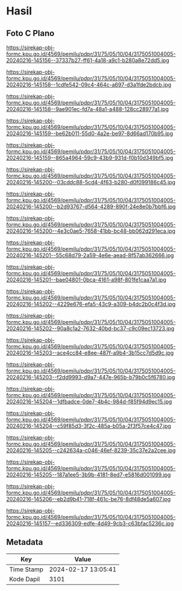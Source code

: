 # Hasil

## Foto C Plano

https://sirekap-obj-formc.kpu.go.id/4569/pemilu/pdpr/31/75/05/10/04/3175051004005-20240216-145156--37337b27-ff61-4a18-a9c1-b280a8e72dd5.jpg

https://sirekap-obj-formc.kpu.go.id/4569/pemilu/pdpr/31/75/05/10/04/3175051004005-20240216-145158--1cdfe542-09c4-464c-a697-d3a1fde2bdcb.jpg

https://sirekap-obj-formc.kpu.go.id/4569/pemilu/pdpr/31/75/05/10/04/3175051004005-20240216-145158--9ae901ec-fd7a-48a1-a488-128cc28977a1.jpg

https://sirekap-obj-formc.kpu.go.id/4569/pemilu/pdpr/31/75/05/10/04/3175051004005-20240216-145159--be62b011-55d0-4a2e-be97-8d66ad170b95.jpg

https://sirekap-obj-formc.kpu.go.id/4569/pemilu/pdpr/31/75/05/10/04/3175051004005-20240216-145159--865a4964-59c9-43b9-931d-f0b10d349bf5.jpg

https://sirekap-obj-formc.kpu.go.id/4569/pemilu/pdpr/31/75/05/10/04/3175051004005-20240216-145200--03cddc88-5cd4-4f63-b280-d0f099186c45.jpg

https://sirekap-obj-formc.kpu.go.id/4569/pemilu/pdpr/31/75/05/10/04/3175051004005-20240216-145200--b2d93767-d564-4289-890f-24e8e0b7bbf6.jpg

https://sirekap-obj-formc.kpu.go.id/4569/pemilu/pdpr/31/75/05/10/04/3175051004005-20240216-145200--4e3c0ae5-7658-41bb-bc48-bb062d291eca.jpg

https://sirekap-obj-formc.kpu.go.id/4569/pemilu/pdpr/31/75/05/10/04/3175051004005-20240216-145201--55c68d79-2a59-4e6e-aead-8f57ab362666.jpg

https://sirekap-obj-formc.kpu.go.id/4569/pemilu/pdpr/31/75/05/10/04/3175051004005-20240216-145201--bae04801-0bca-4161-a98f-801fe1caa7a1.jpg

https://sirekap-obj-formc.kpu.go.id/4569/pemilu/pdpr/31/75/05/10/04/3175051004005-20240216-145202--4229e676-efa5-43c9-a309-b4dc2b0c4f3d.jpg

https://sirekap-obj-formc.kpu.go.id/4569/pemilu/pdpr/31/75/05/10/04/3175051004005-20240216-145202--90a8c1a2-7632-40bd-bc37-c9c09ec13723.jpg

https://sirekap-obj-formc.kpu.go.id/4569/pemilu/pdpr/31/75/05/10/04/3175051004005-20240216-145203--ace4cc84-e8ee-487f-a9b4-3b15cc7d5d9c.jpg

https://sirekap-obj-formc.kpu.go.id/4569/pemilu/pdpr/31/75/05/10/04/3175051004005-20240216-145203--f2dd9993-d9a7-447e-965b-b79b0c5f6780.jpg

https://sirekap-obj-formc.kpu.go.id/4569/pemilu/pdpr/31/75/05/10/04/3175051004005-20240216-145204--1dfbadce-0de7-4b4c-984d-f85f94d9ec15.jpg

https://sirekap-obj-formc.kpu.go.id/4569/pemilu/pdpr/31/75/05/10/04/3175051004005-20240216-145204--c59f85d3-3f2c-485a-b05a-2f3f57ce4c47.jpg

https://sirekap-obj-formc.kpu.go.id/4569/pemilu/pdpr/31/75/05/10/04/3175051004005-20240216-145205--c242634a-c046-46ef-8239-35c37e2a2cee.jpg

https://sirekap-obj-formc.kpu.go.id/4569/pemilu/pdpr/31/75/05/10/04/3175051004005-20240216-145205--187a1ee5-3b9b-4181-8ed7-e5816d001099.jpg

https://sirekap-obj-formc.kpu.go.id/4569/pemilu/pdpr/31/75/05/10/04/3175051004005-20240216-145206--eb2d9b41-718f-461c-be76-8df48de5a607.jpg

https://sirekap-obj-formc.kpu.go.id/4569/pemilu/pdpr/31/75/05/10/04/3175051004005-20240216-145157--ed336309-edfe-4d49-9cb3-c63bfac5236c.jpg


## Metadata

| Key        | Value               |
| ---------- | ------------------- |
| Time Stamp | 2024-02-17 13:05:41 |
| Kode Dapil | 3101                |



